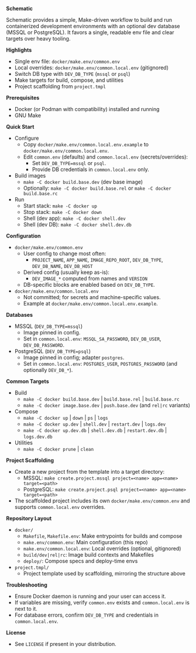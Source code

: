 **Schematic**

Schematic provides a simple, Make-driven workflow to build and run containerized development environments with an optional dev database (MSSQL or PostgreSQL). It favors a single, readable env file and clear targets over heavy tooling.

**Highlights**
- Single env file: `docker/make.env/common.env`
- Local overrides: `docker/make.env/common.local.env` (gitignored)
- Switch DB type with `DEV_DB_TYPE` (`mssql` or `psql`)
- Make targets for build, compose, and utilities
- Project scaffolding from `project.tmpl`

**Prerequisites**
- Docker (or Podman with compatibility) installed and running
- GNU Make

**Quick Start**
- Configure
  - Copy `docker/make.env/common.local.env.example` to `docker/make.env/common.local.env`.
  - Edit `common.env` (defaults) and `common.local.env` (secrets/overrides):
    - Set `DEV_DB_TYPE=mssql` or `psql`.
    - Provide DB credentials in `common.local.env` only.
- Build images
  - `make -C docker build.base.dev` (dev base image)
  - Optionally: `make -C docker build.base.rel` or `make -C docker build.base.rc`
- Run
  - Start stack: `make -C docker up`
  - Stop stack: `make -C docker down`
  - Shell (dev app): `make -C docker shell.dev`
  - Shell (dev DB): `make -C docker shell.dev.db`

**Configuration**
- `docker/make.env/common.env`
  - User config to change most often:
    - `PROJECT_NAME`, `APP_NAME`, `IMAGE_REPO_ROOT`, `DEV_DB_TYPE`, `DEV_DB_NAME`, `DEV_DB_HOST`
  - Derived config (usually keep as-is):
    - `DEV_IMAGE_*` computed from names and `VERSION`
  - DB-specific blocks are enabled based on `DEV_DB_TYPE`.
- `docker/make.env/common.local.env`
  - Not committed; for secrets and machine-specific values.
  - Example at `docker/make.env/common.local.env.example`.

**Databases**
- MSSQL (`DEV_DB_TYPE=mssql`)
  - Image pinned in config.
  - Set in `common.local.env`: `MSSQL_SA_PASSWORD`, `DEV_DB_USER`, `DEV_DB_PASSWORD`.
- PostgreSQL (`DEV_DB_TYPE=psql`)
  - Image pinned in config; adapter `postgres`.
  - Set in `common.local.env`: `POSTGRES_USER`, `POSTGRES_PASSWORD` (and optionally `DEV_DB_*`).

**Common Targets**
- Build
  - `make -C docker build.base.dev` | `build.base.rel` | `build.base.rc`
  - `make -C docker image.base.dev` | `push.base.dev` (and `rel|rc` variants)
- Compose
  - `make -C docker up` | `down` | `ps` | `logs`
  - `make -C docker up.dev` | `shell.dev` | `restart.dev` | `logs.dev`
  - `make -C docker up.dev.db` | `shell.dev.db` | `restart.dev.db` | `logs.dev.db`
- Utilities
  - `make -C docker prune` | `clean`

**Project Scaffolding**
- Create a new project from the template into a target directory:
  - MSSQL: `make create.project.mssql project=<name> app=<name> target=<path>`
  - PostgreSQL: `make create.project.psql project=<name> app=<name> target=<path>`
- The scaffolded project includes its own `docker/make.env/common.env` and supports `common.local.env` overrides.

**Repository Layout**
- `docker/`
  - `Makefile`, `Makefile.env`: Make entrypoints for builds and compose
  - `make.env/common.env`: Main configuration (this repo)
  - `make.env/common.local.env`: Local overrides (optional, gitignored)
  - `build/dev|rel|rc`: Image build contexts and Makefiles
  - `deploy/`: Compose specs and deploy-time envs
- `project.tmpl/`
  - Project template used by scaffolding, mirroring the structure above

**Troubleshooting**
- Ensure Docker daemon is running and your user can access it.
- If variables are missing, verify `common.env` exists and `common.local.env` is next to it.
- For database errors, confirm `DEV_DB_TYPE` and credentials in `common.local.env`.

**License**
- See `LICENSE` if present in your distribution.
